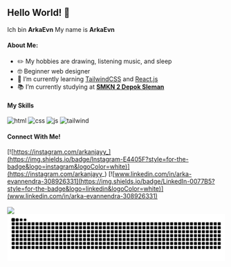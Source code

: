 ## Hello World! 👋

Ich bin **ArkaEvn**
My name is **ArkaEvn**
<!--
**ArkaEvn/ArkaEvn** is a ✨ _special_ ✨ repository because its `README.md` (this file) appears on your GitHub profile.

Here are some ideas to get you started:

- 🔭 I’m currently working on ...
- 🌱 I’m currently learning ...
- 👯 I’m looking to collaborate on ...
- 🤔 I’m looking for help with ...
- 💬 Ask me about ...
- 📫 How to reach me: ...
- 😄 Pronouns: ...
- ⚡ Fun fact: ...
-->
#### About Me:
-  ✏️ My hobbies are drawing, listening music, and sleep
- 🤓 Beginner web designer
- 🌱 I’m currently learning [TailwindCSS](https://tailwindcss.com) and [React.js](https://react.dev)
- 📚 I’m currently studying at [**SMKN 2 Depok Sleman**](https://www.smkn2depoksleman.sch.id/)
#### My Skills
![html](https://img.shields.io/badge/HTML5-E34F26?style=for-the-badge&logo=html5&logoColor=white) ![css](https://img.shields.io/badge/CSS3-1572B6?style=for-the-badge&logo=css3&logoColor=white) ![js](https://img.shields.io/badge/JavaScript-323330?style=for-the-badge&logo=javascript&logoColor=F7DF1E) ![tailwind](https://img.shields.io/badge/Tailwind_CSS-38B2AC?style=for-the-badge&logo=tailwind-css&logoColor=white)



#### Connect With Me!
[![https://instagram.com/arkanjayy_](https://img.shields.io/badge/Instagram-E4405F?style=for-the-badge&logo=instagram&logoColor=white)](https://instagram.com/arkanjayy_)  [![www.linkedin.com/in/arka-evannendra-308926331](https://img.shields.io/badge/LinkedIn-0077B5?style=for-the-badge&logo=linkedin&logoColor=white)](www.linkedin.com/in/arka-evannendra-308926331)

<img align="center" height="150" src="https://media3.giphy.com/media/v1.Y2lkPTc5MGI3NjExNWZmajUyNzR4MGRpa25vaTdxZ3M2dzcwdzJ6djJ4dzZ2c2NzczlneiZlcD12MV9pbnRlcm5hbF9naWZfYnlfaWQmY3Q9Zw/Diym3aZO1dHzO/giphy.gif">

<img src="https://raw.githubusercontent.com/ArkaEvn/ArkaEvn/output/snake.svg" alt="Snake animation" />
